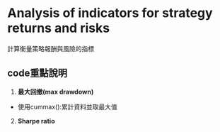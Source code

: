 # Analysis of indicators for strategy returns and risks
計算衡量策略報酬與風險的指標
## code重點說明
1.  **最大回撤(max drawdown)**
  - 使用cummax():累計資料並取最大值
2.  **Sharpe ratio**
